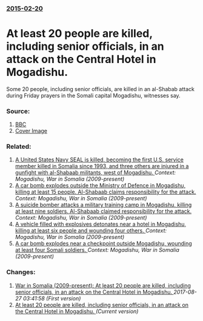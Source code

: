 ### [2015-02-20](/news/2015/02/20/index.md)

# At least 20 people are killed, including senior officials, in an attack on the Central Hotel in Mogadishu. 

Some 20 people, including senior officials, are killed in an al-Shabab attack during Friday prayers in the Somali capital Mogadishu, witnesses say.


### Source:

1. [BBC](http://www.bbc.com/news/world-africa-31551447)
1. [Cover Image](http://ichef-1.bbci.co.uk/news/1024/media/images/81139000/jpg/_81139965_81139964.jpg)

### Related:

1. [A United States Navy SEAL is killed, becoming the first U.S. service member killed in Somalia since 1993, and three others are injured in a gunfight with al-Shabaab militants, west of Mogadishu. ](/news/2017/05/6/a-united-states-navy-seal-is-killed-becoming-the-first-u-s-service-member-killed-in-somalia-since-1993-and-three-others-are-injured-in-a.md) _Context: Mogadishu, War in Somalia (2009-present)_
2. [A car bomb explodes outside the Ministry of Defence in Mogadishu, killing at least 15 people. Al-Shabaab claims responsibility for the attack. ](/news/2017/04/9/a-car-bomb-explodes-outside-the-ministry-of-defence-in-mogadishu-killing-at-least-15-people-al-shabaab-claims-responsibility-for-the-attac.md) _Context: Mogadishu, War in Somalia (2009-present)_
3. [A suicide bomber attacks a military training camp in Mogadishu, killing at least nine soldiers. Al-Shabaab claimed responsibility for the attack. ](/news/2017/04/10/a-suicide-bomber-attacks-a-military-training-camp-in-mogadishu-killing-at-least-nine-soldiers-al-shabaab-claimed-responsibility-for-the-at.md) _Context: Mogadishu, War in Somalia (2009-present)_
4. [A vehicle filled with explosives detonates near a hotel in Mogadishu, killing at least six people and wounding four others. ](/news/2017/03/13/a-vehicle-filled-with-explosives-detonates-near-a-hotel-in-mogadishu-killing-at-least-six-people-and-wounding-four-others.md) _Context: Mogadishu, War in Somalia (2009-present)_
5. [A car bomb explodes near a checkpoint outside Mogadishu, wounding at least four Somali soldiers. ](/news/2017/02/27/a-car-bomb-explodes-near-a-checkpoint-outside-mogadishu-wounding-at-least-four-somali-soldiers.md) _Context: Mogadishu, War in Somalia (2009-present)_

### Changes:

1. [War in Somalia (2009-present): At least 20 people are killed, including senior officials, in an attack on the Central Hotel in Mogadishu. ](/news/2015/02/20/war-in-somalia-2009-present-at-least-20-people-are-killed-including-senior-officials-in-an-attack-on-the-central-hotel-in-mogadishu.md) _2017-08-27 03:41:58 (First version)_
1. [At least 20 people are killed, including senior officials, in an attack on the Central Hotel in Mogadishu. ](/news/2015/02/20/at-least-20-people-are-killed-including-senior-officials-in-an-attack-on-the-central-hotel-in-mogadishu.md) _(Current version)_
